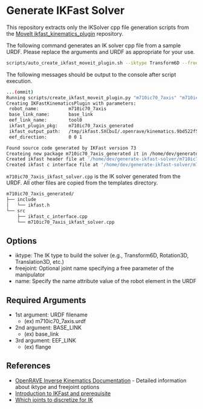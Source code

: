 # Generate IKFast Solver

This repository extracts only the IKSolver cpp file generation scripts from the [MoveIt ikfast_kinematics_plugin](https://github.com/moveit/moveit/tree/master/moveit_kinematics/ikfast_kinematics_plugin) repository.

The following command generates an IK solver cpp file from a sample URDF. Please replace the arguments and URDF as appropriate for your use.

```bash
scripts/auto_create_ikfast_moveit_plugin.sh --iktype Transform6D --freejoint e_1 --name m710ic70_7axis m710ic70_7axis.urdf base_link tool0
```

The following messages should be output to the console after script execution.

```bash
...(ommit)
Running scripts/create_ikfast_moveit_plugin.py "m710ic70_7axis" "m710ic70_7axis_generated" "base_link" "tool0" "/tmp/ikfast.5XCbuI/.openrave/kinematics.9bd522f5363f03acb5ac636703d18794/ikfast0x10000049.Transform6D.1_2_3_4_5_6_f0.cpp"
Creating IKFastKinematicsPlugin with parameters: 
 robot_name:           m710ic70_7axis
 base_link_name:       base_link
 eef_link_name:        tool0
 ikfast_plugin_pkg:    m710ic70_7axis_generated
 ikfast_output_path:   /tmp/ikfast.5XCbuI/.openrave/kinematics.9bd522f5363f03acb5ac636703d18794/ikfast0x10000049.Transform6D.1_2_3_4_5_6_f0.cpp
 eef_direction:        0 0 1

Found source code generated by IKFast version 73
Createing new package m710ic70_7axis_generated it in /home/dev/generate-ikfast-solver/m710ic70_7axis_generated.
Created ikfast header file at '/home/dev/generate-ikfast-solver/m710ic70_7axis_generated/include/ikfast.h'
Created ikfast c interface file at '/home/dev/generate-ikfast-solver/m710ic70_7axis_generated/src/ikfast_c_interface.cpp'
```

`m710ic70_7axis_ikfast_solver.cpp` is the IK solver generated from the URDF. All other files are copied from the templates directory.

```bash
m710ic70_7axis_generated/
├── include
│   └── ikfast.h
└── src
    ├── ikfast_c_interface.cpp
    └── m710ic70_7axis_ikfast_solver.cpp
```

## Options

* iktype: The IK type to build the solver (e.g., Transform6D, Rotation3D, Translation3D, etc.)
* freejoint: Optional joint name specifying a free parameter of the manipulator
* name: Specify the name attribute value of the robot element in the URDF

## Required Arguments

* 1st argument: URDF filename
    * (ex) m710ic70_7axis.urdf
* 2nd argument: BASE_LINK
    * (ex) base_link
* 3rd argument: EEF_LINK
    * (ex) flange

## References

* [OpenRAVE Inverse Kinematics Documentation](https://www.openrave.org/docs/latest_stable/openravepy/databases.inversekinematics/) - Detailed information about iktype and freejoint options
* [Introduction to IKFast and prerequisite](https://choreo.readthedocs.io/en/latest/doc/ikfast_tutorial.html)
* [Which joints to discretize for IK](https://robotics.stackexchange.com/questions/7786/which-joints-to-discretize-for-ik)
